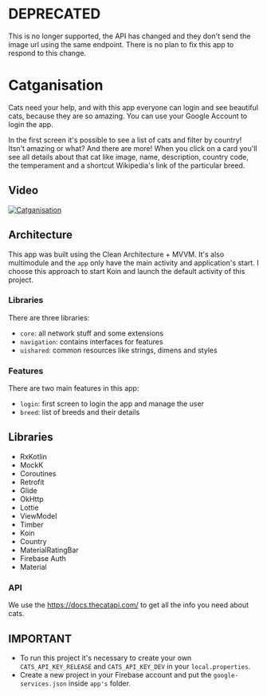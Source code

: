 # DEPRECATED

This is no longer supported, the API has changed and they don't send the image url using the same endpoint.
There is no plan to fix this app to respond to this change.

# Catganisation

Cats need your help, and with this app everyone can login and see beautiful cats, because they are so amazing.
You can use your Google Account to login the app.

In the first screen it's possible to see a list of cats and filter by country! Itsn't amazing or what? And there are more!
When you click on a card you'll see all details about that cat like image, name, description, country code, the temperament and a shortcut Wikipedia's link of the particular breed. 

## Video
[![Catganisation](https://user-images.githubusercontent.com/10122196/122848316-af913080-d2df-11eb-9297-3c11c023c33a.png)](https://youtu.be/MVaWX4qbYSU)

## Architecture
This app was built using the Clean Architecture + MVVM.
It's also multimodule and the `app` only have the main activity and application's start. 
I choose this approach to start Koin and launch the default activity of this project.

### Libraries
There are three libraries:
- `core`: all network stuff and some extensions
- `navigation`: contains interfaces for features
- `uishared`: common resources like strings, dimens and styles

### Features
There are two main features in this app:
- `login`: first screen to login the app and manage the user
- `breed`: list of breeds and their details

## Libraries
- RxKotlin
- MockK
- Coroutines
- Retrofit
- Glide
- OkHttp
- Lottie
- ViewModel
- Timber
- Koin
- Country
- MaterialRatingBar
- Firebase Auth
- Material

### API

We use the https://docs.thecatapi.com/ to get all the info you need about cats.

## IMPORTANT
- To run this project it's necessary to create your own `CATS_API_KEY_RELEASE` and `CATS_API_KEY_DEV` in your `local.properties`.
- Create a new project in your Firebase account and put the `google-services.json` inside `app's` folder.
